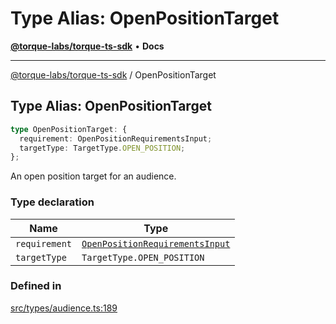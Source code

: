 # Type Alias: OpenPositionTarget

[**@torque-labs/torque-ts-sdk**](../) • **Docs**

***

[@torque-labs/torque-ts-sdk](../) / OpenPositionTarget

## Type Alias: OpenPositionTarget

```ts
type OpenPositionTarget: {
  requirement: OpenPositionRequirementsInput;
  targetType: TargetType.OPEN_POSITION;
};
```

An open position target for an audience.

### Type declaration

| Name          | Type                                                                |
| ------------- | ------------------------------------------------------------------- |
| `requirement` | [`OpenPositionRequirementsInput`](openpositionrequirementsinput.md) |
| `targetType`  | `TargetType.OPEN_POSITION`                                          |

### Defined in

[src/types/audience.ts:189](https://github.com/torque-labs/torque-ts-sdk/blob/a30afeab92cb119627ec542f4c8aff2dd9faf383/src/types/audience.ts#L189)
